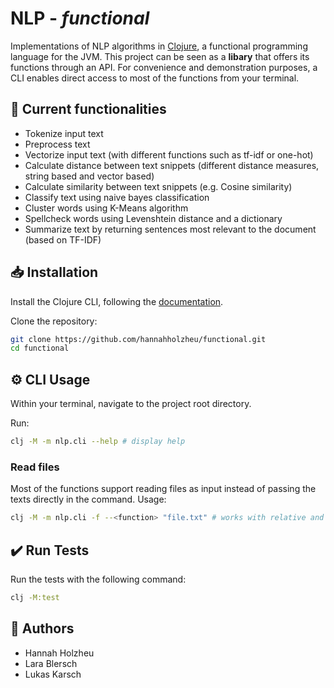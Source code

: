 # NLP - _functional_

Implementations of NLP algorithms in [Clojure](https://clojure.org/), a functional programming language for the JVM. This project can be seen as a **libary** that offers its functions through an API. For convenience and demonstration purposes, a CLI enables direct access to most of the functions from your terminal.

## 📖 Current functionalities

* Tokenize input text 
* Preprocess text 
* Vectorize input text (with different functions such as tf-idf or one-hot)
* Calculate distance between text snippets (different distance measures, string based and vector based)
* Calculate similarity between text snippets (e.g. Cosine similarity)
* Classify text using naive bayes classification 
* Cluster words using K-Means algorithm 
* Spellcheck words using Levenshtein distance and a dictionary 
* Summarize text by returning sentences most relevant to the document (based on TF-IDF)

## 📥 Installation

Install the Clojure CLI, following the [documentation](https://clojure.org/guides/install_clojure).

Clone the repository:
```bash
git clone https://github.com/hannahholzheu/functional.git
cd functional
```

## ⚙️ CLI Usage

Within your terminal, navigate to the project root directory.

Run:

```bash
clj -M -m nlp.cli --help # display help 
```

### Read files 

Most of the functions support reading files as input instead of passing the texts directly in the command. Usage:

```bash
clj -M -m nlp.cli -f --<function> "file.txt" # works with relative and absolute paths 
```

## ✔️ Run Tests

Run the tests with the following command:
```bash
clj -M:test
```

## 👤 Authors
- Hannah Holzheu
- Lara Blersch
- Lukas Karsch
